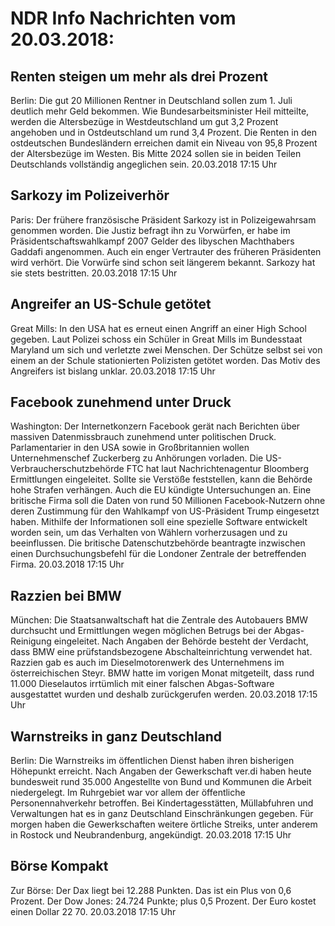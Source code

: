 # NDR Info Nachrichten vom 20.03.2018:


## Renten steigen um mehr als drei Prozent
Berlin: Die gut 20 Millionen Rentner in Deutschland sollen zum 1. Juli deutlich mehr Geld bekommen. Wie Bundesarbeitsminister Heil mitteilte, werden die Altersbezüge in Westdeutschland um gut 3,2 Prozent angehoben und in Ostdeutschland um rund 3,4 Prozent. Die Renten in den ostdeutschen Bundesländern erreichen damit ein Niveau von 95,8 Prozent der Altersbezüge im Westen. Bis Mitte 2024 sollen sie in beiden Teilen Deutschlands vollständig angeglichen sein. 20.03.2018 17:15 Uhr 

## Sarkozy im Polizeiverhör
Paris: Der frühere französische Präsident Sarkozy ist in Polizeigewahrsam genommen worden. Die Justiz befragt ihn zu Vorwürfen, er habe im Präsidentschaftswahlkampf 2007 Gelder des libyschen Machthabers Gaddafi angenommen. Auch ein enger Vertrauter des früheren Präsidenten wird verhört. Die Vorwürfe sind schon seit längerem bekannt. Sarkozy hat sie stets bestritten. 20.03.2018 17:15 Uhr 

## Angreifer an US-Schule getötet
Great Mills: In den USA hat es erneut einen Angriff an einer High School gegeben. Laut Polizei schoss ein Schüler in Great Mills im Bundesstaat Maryland um sich und verletzte zwei Menschen. Der Schütze selbst sei von einem an der Schule stationierten Polizisten getötet worden. Das Motiv des Angreifers ist bislang unklar. 20.03.2018 17:15 Uhr 

## Facebook zunehmend unter Druck
Washington: Der Internetkonzern Facebook gerät nach Berichten über massiven Datenmissbrauch zunehmend unter politischen Druck. Parlamentarier in den USA sowie in Großbritannien wollen Unternehmenschef Zuckerberg zu Anhörungen vorladen. Die US-Verbraucherschutzbehörde FTC hat laut Nachrichtenagentur Bloomberg Ermittlungen eingeleitet. Sollte sie Verstöße feststellen, kann die Behörde hohe Strafen verhängen. Auch die EU kündigte Untersuchungen an. Eine britische Firma soll die Daten von rund 50 Millionen Facebook-Nutzern ohne deren Zustimmung für den Wahlkampf von US-Präsident Trump eingesetzt haben. Mithilfe der Informationen soll eine spezielle Software entwickelt worden sein, um das Verhalten von Wählern vorherzusagen und zu beeinflussen. Die britische Datenschutzbehörde beantragte inzwischen einen Durchsuchungsbefehl für die Londoner Zentrale der betreffenden Firma. 20.03.2018 17:15 Uhr 

## Razzien bei BMW
München: Die Staatsanwaltschaft hat die Zentrale des Autobauers BMW durchsucht und Ermittlungen wegen möglichen Betrugs bei der Abgas-Reinigung eingeleitet. Nach Angaben der Behörde besteht der Verdacht, dass BMW eine prüfstandsbezogene Abschalteinrichtung verwendet hat. Razzien gab es auch im Dieselmotorenwerk des Unternehmens im österreichischen Steyr. BMW hatte im vorigen Monat mitgeteilt, dass rund 11.000 Dieselautos irrtümlich mit einer falschen Abgas-Software ausgestattet wurden und deshalb zurückgerufen werden. 20.03.2018 17:15 Uhr 

## Warnstreiks in ganz Deutschland
Berlin: Die Warnstreiks im öffentlichen Dienst haben ihren bisherigen Höhepunkt erreicht. Nach Angaben der Gewerkschaft ver.di haben heute bundesweit rund 35.000 Angestellte von Bund und Kommunen die Arbeit niedergelegt. Im Ruhrgebiet war vor allem der öffentliche Personennahverkehr betroffen. Bei Kindertagesstätten, Müllabfuhren und Verwaltungen hat es in ganz Deutschland Einschränkungen gegeben. Für morgen haben die Gewerkschaften weitere örtliche Streiks, unter anderem in Rostock und Neubrandenburg, angekündigt. 20.03.2018 17:15 Uhr 

## Börse Kompakt
Zur Börse: Der Dax liegt bei 12.288 Punkten. Das ist ein Plus von 0,6 Prozent. Der Dow Jones: 24.724 Punkte; plus 0,5 Prozent. Der Euro kostet einen Dollar 22 70. 20.03.2018 17:15 Uhr 
